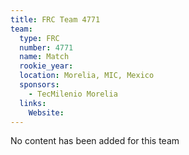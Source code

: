 ```yaml
---
title: FRC Team 4771
team:
  type: FRC
  number: 4771
  name: Match
  rookie_year: 
  location: Morelia, MIC, Mexico
  sponsors:
    - TecMilenio Morelia
  links:
    Website: 
---
```

No content has been added for this team
